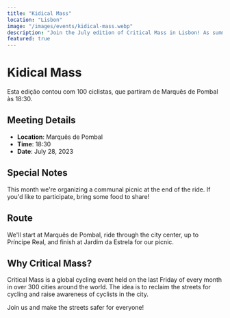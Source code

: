 ```yaml
---
title: "Kidical Mass"
location: "Lisbon"
image: "/images/events/kidical-mass.webp"
description: "Join the July edition of Critical Mass in Lisbon! As summer heats up, we'll be riding through the city at sunset, ending with a picnic at Jardim da Estrela."
featured: true
---
```


# Kidical Mass

Esta edição contou com 100 ciclistas, que partiram de Marquês de Pombal às 18:30.

## Meeting Details
- **Location**: Marquês de Pombal
- **Time**: 18:30
- **Date**: July 28, 2023

## Special Notes
This month we're organizing a communal picnic at the end of the ride. If you'd like to participate, bring some food to share!

## Route
We'll start at Marquês de Pombal, ride through the city center, up to Príncipe Real, and finish at Jardim da Estrela for our picnic.

## Why Critical Mass?
Critical Mass is a global cycling event held on the last Friday of every month in over 300 cities around the world. The idea is to reclaim the streets for cycling and raise awareness of cyclists in the city.

Join us and make the streets safer for everyone! 
